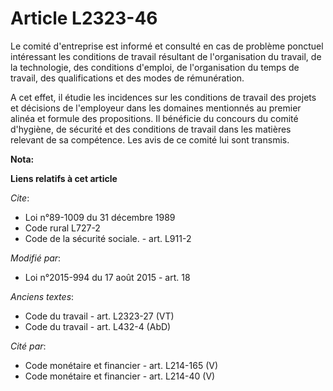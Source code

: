# Article L2323-46

Le comité d'entreprise est informé et consulté en cas de problème ponctuel intéressant les conditions de travail résultant de
l'organisation du travail, de la technologie, des conditions d'emploi, de l'organisation du temps de travail, des
qualifications et des modes de rémunération.

A cet effet, il étudie les incidences sur les conditions de travail des projets et décisions de l'employeur dans les domaines
mentionnés au premier alinéa et formule des propositions. Il bénéficie du concours du comité d'hygiène, de sécurité et des
conditions de travail dans les matières relevant de sa compétence. Les avis de ce comité lui sont transmis.

**Nota:**



**Liens relatifs à cet article**

_Cite_:

  - Loi n°89-1009 du 31 décembre 1989
  - Code rural L727-2
  - Code de la sécurité sociale. - art. L911-2

_Modifié par_:

  - Loi n°2015-994 du 17 août 2015 - art. 18

_Anciens textes_:

  - Code du travail - art. L2323-27 (VT)
  - Code du travail - art. L432-4 (AbD)

_Cité par_:

  - Code monétaire et financier - art. L214-165 (V)
  - Code monétaire et financier - art. L214-40 (V)
